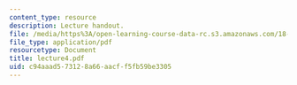 ```yaml
---
content_type: resource
description: Lecture handout.
file: /media/https%3A/open-learning-course-data-rc.s3.amazonaws.com/18-330-introduction-to-numerical-analysis-spring-2004/c94aaad573128a66aacff5fb59be3305_lecture4.pdf
file_type: application/pdf
resourcetype: Document
title: lecture4.pdf
uid: c94aaad5-7312-8a66-aacf-f5fb59be3305
---
```

